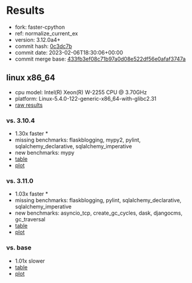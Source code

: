 # Results

- fork: faster-cpython
- ref: normalize_current_ex
- version: 3.12.0a4+
- commit hash: [0c3dc7b](https://github.com/faster%2dcpython/cpython/commit/0c3dc7b)
- commit date: 2023-02-06T18:30:06+00:00
- commit merge base: [433fb3ef08c71b97a0d08e522df56e0afaf3747a](https://github.com/faster%2dcpython/cpython/commit/433fb3ef08c71b97a0d08e522df56e0afaf3747a)

## linux x86_64

- cpu model: Intel(R) Xeon(R) W-2255 CPU @ 3.70GHz
- platform: Linux-5.4.0-122-generic-x86_64-with-glibc2.31
- [raw results](bm-20230206-linux-x86_64-faster%252dcpython-normalize_current_ex-3.12.0a4%2B-0c3dc7b.json)

### vs. 3.10.4

- 1.30x faster \*
- missing benchmarks: flaskblogging, mypy2, pylint, sqlalchemy_declarative, sqlalchemy_imperative
- new benchmarks: mypy
- [table](bm-20230206-linux-x86_64-faster%252dcpython-normalize_current_ex-3.12.0a4%2B-0c3dc7b-vs-3.10.4.md)
- [plot](bm-20230206-linux-x86_64-faster%252dcpython-normalize_current_ex-3.12.0a4%2B-0c3dc7b-vs-3.10.4.png)

### vs. 3.11.0

- 1.03x faster \*
- missing benchmarks: flaskblogging, pylint, sqlalchemy_declarative, sqlalchemy_imperative
- new benchmarks: asyncio_tcp, create_gc_cycles, dask, djangocms, gc_traversal
- [table](bm-20230206-linux-x86_64-faster%252dcpython-normalize_current_ex-3.12.0a4%2B-0c3dc7b-vs-3.11.0.md)
- [plot](bm-20230206-linux-x86_64-faster%252dcpython-normalize_current_ex-3.12.0a4%2B-0c3dc7b-vs-3.11.0.png)

### vs. base

- 1.01x slower
- [table](bm-20230206-linux-x86_64-faster%252dcpython-normalize_current_ex-3.12.0a4%2B-0c3dc7b-vs-base.md)
- [plot](bm-20230206-linux-x86_64-faster%252dcpython-normalize_current_ex-3.12.0a4%2B-0c3dc7b-vs-base.png)

